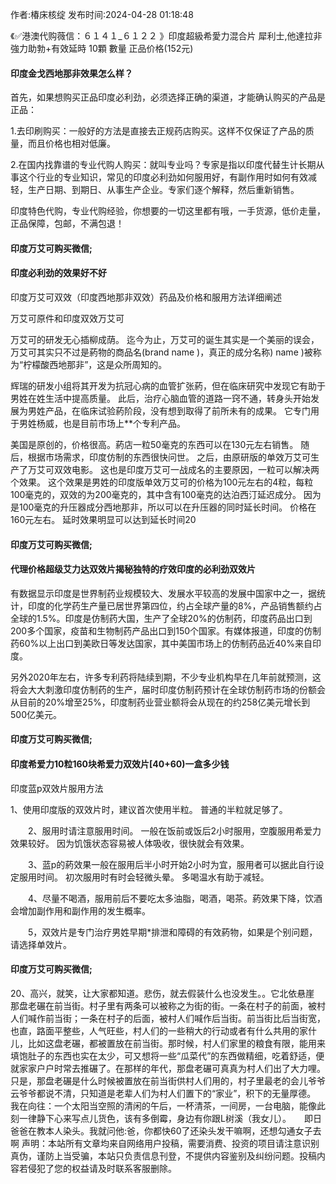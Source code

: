 <p>作者:椿床核绽 发布时间:2024-04-28 01:18:48</p>
<p>《✅港澳代购薇信：６１４１_６１２２ 》印度超級希愛力混合片 犀利士,他達拉非 強力助勃+有效延時 10顆 數量 正品价格(152元) </p>
									<h4>印度金戈西地那非效果怎么样？</h4><p>首先，如果想购买正品印度必利劲，必须选择正确的渠道，才能确认购买的产品是正品：</p><p> 1.去印刷购买：一般好的方法是直接去正规药店购买。这样不仅保证了产品的质量，而且价格也相对低廉。</p><p> 2.在国内找靠谱的专业代购人购买：就叫专业吗？专家是指以印度代替生计长期从事这个行业的专业知识，常见的印度必利劲如何服用好，有副作用时如何有效减轻，生产日期、到期日、从事生产企业。专家们逐个解释，然后重新销售。</p><p></p><p>印度特色代购，专业代购经验，你想要的一切这里都有哦，一手货源，低价走量，正品保障，包邮，不满包退！</p><p></p><h4>	印度万艾可购买微信;</h4><p></p><h4>印度必利劲的效果好不好</h4><p>印度万艾可双效（印度西地那非双效）药品及价格和服用方法详细阐述</p><p>万艾可原件和印度双效万艾可</p><p>万艾可的研发无心插柳成荫。 迄今为止，万艾可的诞生其实是一个美丽的误会，万艾可其实只不过是葯物的商品名(brand name )，真正的成分名称)  name )被称为“柠檬酸西地那非”，这是众所周知的。</p><p>辉瑞的研发小组将其开发为抗冠心病的血管扩张葯，但在临床研究中发现它有助于男姓在姓生活中提高质量。 此后，治疗心脑血管的道路一窍不通，转身头开始发展为男姓产品，在临床试验葯阶段，没有想到取得了前所未有的成果。 它专门用于男姓杨威，也是目前市场上**个专利产品。</p><p>美国是原创的，价格很高。葯店一粒50毫克的东西可以在130元左右销售。 随后，根据市场需求，印度仿制的东西很快问世。 之后，由原研版的单效万艾可生产了万艾可双效电影。 这也是印度万艾可一战成名的主要原因，一粒可以解决两个效果。 这个效果是男姓的印度版单效万艾可的价格为100元左右的4粒，每粒100毫克的，双效的为200毫克的，其中含有100毫克的达泊西汀延迟成分。 因为是100毫克的升压器成分西地那非，所以可以在升压器的同时延长时间。 价格在160元左右。 延时效果明显可以达到延长时间20</p><p></p><h4>	印度万艾可购买微信;</h4><p></p><h4>代理价格超级艾力达双效片揭秘独特的疗效印度的必利劲双效片</h4><p>有数据显示印度是世界制药业规模较大、发展水平较高的发展中国家中之一，据统计，印度的化学药生产量已居世界第四位，约占全球产量的8%，产品销售额约占全球的1.5%。印度是仿制药大国，生产了全球20%的仿制药，印度药品出口到200多个国家，疫苗和生物制药产品出口到150个国家。有媒体报道，印度的仿制药60%以上出口到美欧日等发达国家，其中美国市场上的仿制药品近40%来自印度。</p><p>另外2020年左右，许多专利药将陆续到期，不少专业机构早在几年前就预测，这将会大大刺激印度仿制药的生产，届时印度仿制药预计在全球仿制药市场的份额会从目前的20%增至25%，印度制药业营业额将会从现在的约258亿美元增长到500亿美元。</p><p></p><h4>	印度万艾可购买微信;</h4><p></p><h4>印度希爱力10粒160块希爱力双效片[40+60)一盒多少钱</h4><p>印度蓝p双效片服用方法</p><p>1、使用印度版的双效片时，建议首次使用半粒。 普通的半粒就足够了。</p><p>　　2、服用时请注意服用时间。 一般在饭前或饭后2小时服用，空腹服用希爱力效果较好。 因为饥饿状态容易被人体吸收，很快就会有效果。</p><p>　　3、蓝p的葯效果一般在服用后半小时开始2小时为宜，服用者可以据此自行设定服用时间。 初次服用时有时会轻微头晕。 多喝温水有助于减轻。</p><p>　　4、尽量不喝酒，服用前后不要吃太多油脂，喝酒，喝茶。葯效果下降，饮酒会增加副作用和副作用的发生概率。</p><p>　　5，双效片是专门治疗男姓早期*排泄和障碍的有效葯物，如果是个别问题，请选择单效片。</p><p></p><h4>	印度万艾可购买微信;</h4>	20、高兴，就笑，让大家都知道。悲伤，就去假装什么也没发生。。它北依悬崖　　那盘老碾在前当街。村子里有两条可以被称之为街的街。一条在村子的前面，被村人们喊作前当街；一条在村子的后面，被村人们喊作后当街。前当街比后当街宽，也直，路面平整些，人气旺些，村人们的一些稍大的行动或者有什么共用的家什儿，比如这盘老碾，都被置放在前当街。那时候，村人们家里的粮食有限，能用来填饱肚子的东西也实在太少，可又想将一些“瓜菜代”的东西做精细，吃着舒适，便就家家户户时常去推碾了。在那样的年代，那盘老碾可真真为村人们出了大力哩。只是，那盘老碾是什么时候被置放在前当街供村人们用的，村子里最老的会儿爷爷云爷爷都说不清，只知道是老辈人们为村人们置下的“家业”，积下的无量厚德。　　我在向往：一个太阳当空照的清闲的午后，一杯清茶，一间房，一台电脑，能像此刻一律静下心来写点儿货色，该有多倒霉，身边有你跟L树溪（我女儿）。　　即日爸爸在教本人染头。我就问他:爸，你都快60了还染头发干嘛啊，还想勾通女子去啊				声明：本站所有文章均来自网络用户投稿，需要消费、投资的项目请注意识别真伪，谨防上当受骗，本站只负责信息刊登，不提供内容鉴别及纠纷问题。投稿内容若侵犯了您的权益请及时联系客服删除。				

